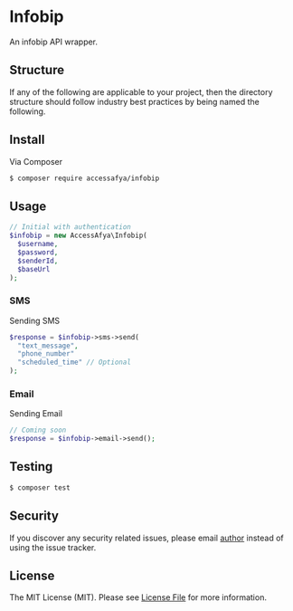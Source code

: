 # Infobip

An infobip API wrapper.

## Structure

If any of the following are applicable to your project, then the directory structure should follow industry best practices by being named the following.

## Install

Via Composer

``` bash
$ composer require accessafya/infobip
```

## Usage

``` php
// Initial with authentication
$infobip = new AccessAfya\Infobip(
  $username,
  $password,
  $senderId,
  $baseUrl
);

```

### SMS

Sending  SMS
```php
$response = $infobip->sms->send(
  "text_message",
  "phone_number"
  "scheduled_time" // Optional
);
```

### Email

Sending  Email

```php
// Coming soon
$response = $infobip->email->send();
```

## Testing

``` bash
$ composer test
```

## Security

If you discover any security related issues, please email [author]() instead of using the issue tracker.

## License

The MIT License (MIT). Please see [License File](LICENSE.md) for more information.

[ico-version]: https://img.shields.io/packagist/v/:vendor/:package_name.svg?style=flat-square
[ico-license]: https://img.shields.io/badge/license-MIT-brightgreen.svg?style=flat-square
[ico-travis]: https://img.shields.io/travis/:vendor/:package_name/master.svg?style=flat-square
[ico-scrutinizer]: https://img.shields.io/scrutinizer/coverage/g/:vendor/:package_name.svg?style=flat-square
[ico-code-quality]: https://img.shields.io/scrutinizer/g/:vendor/:package_name.svg?style=flat-square
[ico-downloads]: https://img.shields.io/packagist/dt/:vendor/:package_name.svg?style=flat-square

[link-packagist]: https://packagist.org/packages/:vendor/:package_name
[link-travis]: https://travis-ci.org/:vendor/:package_name
[link-scrutinizer]: https://scrutinizer-ci.com/g/:vendor/:package_name/code-structure
[link-code-quality]: https://scrutinizer-ci.com/g/:vendor/:package_name
[link-downloads]: https://packagist.org/packages/:vendor/:package_name
[link-author]: https://github.com/:author_username
[link-contributors]: ../../contributors
